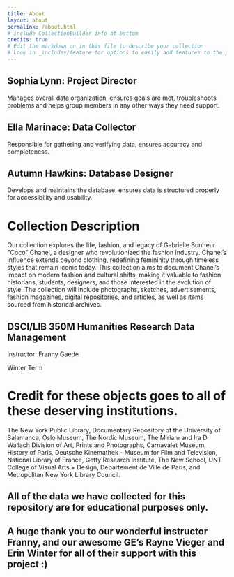 ```yaml
---
title: About
layout: about
permalink: /about.html
# include CollectionBuilder info at bottom
credits: true
# Edit the markdown on in this file to describe your collection
# Look in _includes/feature for options to easily add features to the page
---
```


## Sophia Lynn: Project Director

Manages overall data organization, ensures goals are met, troubleshoots problems and helps group members in any other ways they need support. 


## Ella Marinace: Data Collector

Responsible for gathering and verifying data, ensures accuracy and completeness.


## Autumn Hawkins: Database Designer

Develops and maintains the database, ensures data is structured properly for accessibility and usability.

##




# Collection Description

Our collection explores the life, fashion, and legacy of Gabrielle Bonheur "Coco" Chanel, a designer who revolutionized the fashion industry. Chanel’s influence extends beyond clothing, redefining femininity through timeless styles that remain iconic today. This collection aims to document Chanel’s impact on modern fashion and cultural shifts, making it valuable to fashion historians, students, designers, and those interested in the evolution of style. The collection will include photographs, sketches, advertisements, fashion magazines, digital repositories, and articles, as well as items sourced from historical archives. 




## DSCI/LIB 350M Humanities Research Data Management 
Instructor: Franny Gaede 

Winter Term

##


# Credit for these objects goes to all of these deserving institutions. 

The New York Public Library, Documentary Repository of the University of Salamanca, Oslo Museum, The Nordic Museum, The Miriam and Ira D. Wallach Division of Art, Prints and Photographs, Carnavalet Museum, History of Paris, Deutsche Kinemathek - Museum for Film and Television, National Library of France, Getty Research Institute, The New School, UNT College of Visual Arts + Design, Département de Ville de Paris, and Metropolitan New York Library Council.




## All of the data we have collected for this repository are for educational purposes only. 




## A huge thank you to our wonderful instructor Franny, and our awesome GE’s Rayne Vieger and Erin Winter for all of their support with this project :)

